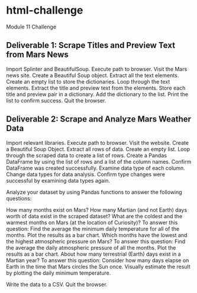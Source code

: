 # html-challenge
Module 11 Challenge

## Deliverable 1: Scrape Titles and Preview Text from Mars News
Import Splinter and BeautifulSoup.
Execute path to browser.
Visit the Mars news site.
Create a Beautiful Soup object.
Extract all the text elements.
Create an empty list to store the dictionaries.
Loop through the text elements.
Extract the title and preview text from the elements.
Store each title and preview pair in a dictionary.
Add the dictionary to the list.
Print the list to confirm success.
Quit the browser.

## Deliverable 2: Scrape and Analyze Mars Weather Data
Import relevant libraries.
Execute path to browser.
Visit the website.
Create a Beautiful Soup Object.
Extract all rows of data.
Create an empty list.
Loop through the scraped data to create a list of rows.
Create a Pandas DataFrame by using the list of rows and a list of the column names.
Confirm DataFrame was created successfully.
Examine data type of each column.
Change data types for data analysis.
Confirm type changes were successful by examining data types again.

Analyze your dataset by using Pandas functions to answer the following questions:

How many months exist on Mars?
How many Martian (and not Earth) days worth of data exist in the scraped dataset?
What are the coldest and the warmest months on Mars (at the location of Curiosity)? To answer this question:
Find the average the minimum daily temperature for all of the months.
Plot the results as a bar chart.
Which months have the lowest and the highest atmospheric pressure on Mars? To answer this question:
Find the average the daily atmospheric pressure of all the months.
Plot the results as a bar chart.
About how many terrestrial (Earth) days exist in a Martian year? To answer this question:
Consider how many days elapse on Earth in the time that Mars circles the Sun once.
Visually estimate the result by plotting the daily minimum temperature.

Write the data to a CSV.
Quit the browser.
